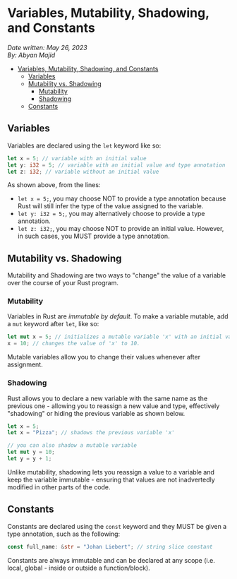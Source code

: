 # Variables, Mutability, Shadowing, and Constants

*Date written: May 26, 2023* \
*By: Abyan Majid*

- [Variables, Mutability, Shadowing, and Constants](#variables-mutability-shadowing-and-constants)
  - [Variables](#variables)
  - [Mutability vs. Shadowing](#mutability-vs-shadowing)
    - [Mutability](#mutability)
    - [Shadowing](#shadowing)
  - [Constants](#constants)

## Variables
Variables are declared using the `let` keyword like so:
```rust
let x = 5; // variable with an initial value
let y: i32 = 5; // variable with an initial value and type annotation
let z: i32; // variable without an initial value
```
As shown above, from the lines:
- `let x = 5;`, you may choose NOT to provide a type annotation because Rust will still infer the type of the value assigned to the variable.
- `let y: i32 = 5;`, you may alternatively choose to provide a type annotation.
- `let z: i32;`, you may choose NOT to provide an initial value. However, in such cases, you MUST provide a type annotation.

## Mutability vs. Shadowing
Mutability and Shadowing are two ways to "change" the value of a variable over the course of your Rust program.

### Mutability
Variables in Rust are *immutable by default*. To make a variable mutable, add a `mut` keyword after `let`, like so:
```rust
let mut x = 5; // initializes a mutable variable 'x' with an initial value of 5.
x = 10; // changes the value of 'x' to 10.
```
Mutable variables allow you to change their values whenever after assignment.

### Shadowing
Rust allows you to declare a new variable with the same name as the previous one - allowing you to reassign a new value and type, effectively "shadowing" or hiding the previous variable as shown below.
```rust
let x = 5;
let x = "Pizza"; // shadows the previous variable 'x'

// you can also shadow a mutable variable
let mut y = 10;
let y = y + 1;
```
Unlike mutability, shadowing lets you reassign a value to a variable and keep the variable immutable - ensuring that values are not inadvertedly modified in other parts of the code.

## Constants
Constants are declared using the `const` keyword and they MUST be given a type annotation, such as the following:
```rust
const full_name: &str = "Johan Liebert"; // string slice constant
```

Constants are always immutable and can be declared at any scope (i.e. local, global - inside or outside a function/block).